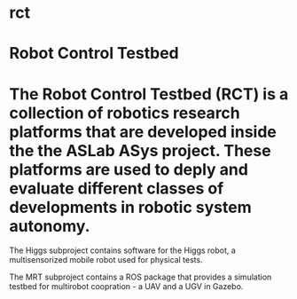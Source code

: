 # rct
Robot Control Testbed
=============
The Robot Control Testbed (RCT) is a collection of robotics research platforms that are developed inside the the ASLab ASys project. These platforms are used to deply and evaluate different classes of developments in robotic system autonomy. 
=============

The Higgs subproject contains software for the Higgs robot, a multisensorized mobile robot used for physical tests.

The MRT subproject contains a ROS package that provides a simulation testbed for multirobot coopration - a UAV and a UGV in Gazebo.
